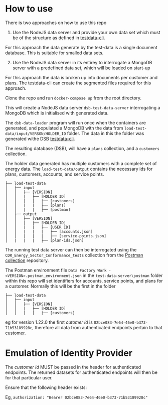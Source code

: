 
# How to use

There is two approaches on how to use this repo

1. Use the NodeJS data server and provide your own data set which must be of the structure as defined in [testdata-cli](https://github.com/ConsumerDataStandardsAustralia/testdata-cli).

For this approach the data generate by the test-data is a single document database.
This is suitable for smalled data sets.

2. Use the NodeJS data server in its entirey to interrogate a MongoDB server with a predefined data set, which will be loaded on start-up

For this approach the data is broken up into documents per customer and plans. The testdata-cli can create the segmented files required for this approach.


Clone the repo and run `docker-compose up` from the root directory.

This will create a NodeJS data server `dsb-test-data-server` interrogating a MongoDB which is initialised with generated data.

The `dsb-data-loader` program will run once when the containers are generated, and populated a MongoDB
with the data from `load-test-data/input/VERSON/HOLDER_ID` folder.
The data in this the folder was generated withe DSB [testdata-cli](https://github.com/ConsumerDataStandardsAustralia/testdata-cli).

The resulting database (DSB), will have a `plans` collection, and a `customers` collection.

The holder data generated has multiple customers with a complete set of energy data.
The `load-test-data/output` contains the necessary ids for plans, customers, accounts, and service points.

```
├── load-test-data
│   ├── input
│   │   ├── [VERSION]
│   │   |   ├── [HOLDER ID]
│   │   |   |   ├── [customers]
│   │   |   |   ├── [plans]
│   │   |   |   ├── [postman]
│   ├── output
│   │   ├── [VERSION]
│   │   |   ├── [HOLDER ID]
│   │   |   |   ├── [USER ID]
│   │   |   |   |   ├── [accounts.json]
│   │   |   |   |   ├── [service-points.json]
│   |   |   |   ├── [plan-ids.json]
```

The running test data server can then be interrogated using the `CDR_Energy_Sector_Conformance_tests` collection
from the [Postman collection](https://github.com/ConsumerDataStandardsAustralia/dsb-postman) repository.

The Postman environment file `Data Factory Work - <VERSION>.postman_environment.json` in the `test-data-server\postman` folder within this repo will set identifiers for 
accounts, service points, and plans for a customer. Normally this will be the first in the folder
```
├── load-test-data
│   ├── input
│   │   ├── [VERSION]
│   │   |   ├── [HOLDER ID]
│   │   |   |   ├── [customers]
```
eg for version 1.22.0 the first *cutomer id*  is  `02bce083-7e64-46e0-b373-71b53189928c`, therefore all data from authenticated endpoints pertain to that customer.

# Emulation of Identity Provider

The  *customer id*  MUST be passed in the header for authenticated endpoints.
The returned datasets for authenticated endpoints will then be for that particular user.

Ensure that the following header exists:

Eg, 
`authorization: "Bearer 02bce083-7e64-46e0-b373-71b53189928c"`
